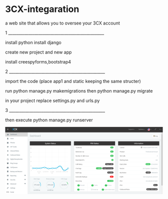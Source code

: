 # 3CX-integaration
 a web site that allows you to oversee your 3CX account
 
1 ________________________________________________

install python
install django

create new project and new app

install creespyforms,bootstrap4

2 ________________________________________________

import the code 
(place app1 and static keeping the same structer)

run python manage.py makemigrations
then python manage.py migrate

in your project replace settings.py and urls.py

3 ________________________________________________

then execute python manage.py runserver 

![Dashboard](screenshots/Screenshot%202023-06-15%20051136.png)
